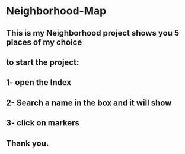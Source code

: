 # Neighborhood-Map
## This is my Neighborhood project shows you 5 places of my choice


## to start the project:
## 1- open the Index
## 2- Search a name in the box and it will show 
## 3- click on markers



## Thank you.
